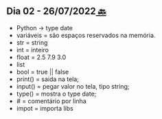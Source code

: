 ## Dia 02 - 26/07/2022[  🔙](../README.md)

- Python -> type date
- variáveis = são espaços reservados na memória.
- str = string
- int = inteiro
- float = 2.5 7.9 3.0
- list
- bool = true || false
- print() = saida na tela;
- input() = pegar valor no tela, tipo string;
- type() = mostra o type date;
- \# = comentário por linha
- impot = importa libs